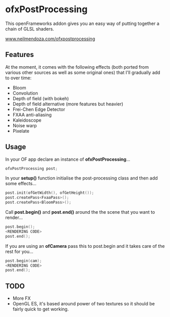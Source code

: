 # ofxPostProcessing

This openFrameworks addon gives you an easy way of putting together a chain of GLSL shaders.

www.neilmendoza.com/ofxpostprocessing

## Features

At the moment, it comes with the following effects (both ported from various other sources as well as some original ones) that I'll gradually add to over time:

* Bloom
* Convolution
* Depth of field (with bokeh)
* Depth of field alternative (more features but heavier)
* Frei-Chen Edge Detector
* FXAA anti-aliasing
* Kaleidoscope
* Noise warp
* Pixelate

## Usage

In your OF app declare an instance of **ofxPostProcessing**...

```cpp
ofxPostProcessing post;
```

In your **setup()** function initialise the post-processing class and then add some effects...

```cpp
post.init(ofGetWidth(), ofGetHeight());
post.createPass<FxaaPass>();
post.createPass<BloomPass>();
```

Call **post.begin()** and **post.end()** around the the scene that you want to render...

```cpp
post.begin();
<RENDERING CODE>
post.end();
```

If you are using an **ofCamera** pass this to post.begin and it takes care of the rest for you...

```cpp
post.begin(cam);
<RENDERING CODE>
post.end();
```

## TODO
* More FX
* OpenGL ES, it's based around power of two textures so it should be fairly quick to get working. 
